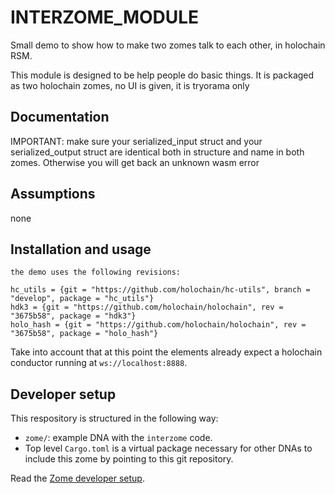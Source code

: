 # INTERZOME_MODULE

Small demo to show how to make two zomes talk to each other, in holochain RSM.

This module is designed to be help people do basic things. It is packaged as two holochain zomes, no UI is given, it is tryorama only

## Documentation

IMPORTANT: make sure your serialized_input struct and your serialized_output struct are identical both in structure and name in both zomes.  Otherwise you will get back an unknown wasm error  

## Assumptions

none

## Installation and usage


```
the demo uses the following revisions:

hc_utils = {git = "https://github.com/holochain/hc-utils", branch = "develop", package = "hc_utils"}
hdk3 = {git = "https://github.com/holochain/holochain", rev = "3675b58", package = "hdk3"}
holo_hash = {git = "https://github.com/holochain/holochain", rev = "3675b58", package = "holo_hash"}
```


Take into account that at this point the elements already expect a holochain conductor running at `ws://localhost:8888`.

## Developer setup

This respository is structured in the following way:

- `zome/`: example DNA with the `interzome` code.
- Top level `Cargo.toml` is a virtual package necessary for other DNAs to include this zome by pointing to this git repository.

Read the [Zome developer setup](/zome/README.md).
